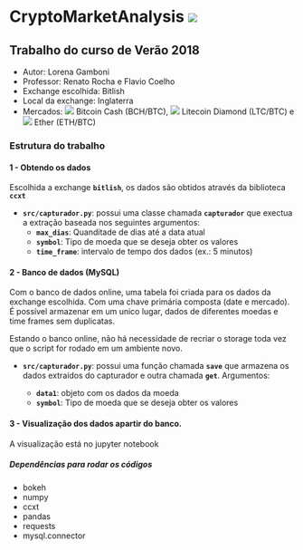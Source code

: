 # CryptoMarketAnalysis  ![](https://crunchbase-production-res.cloudinary.com/image/upload/c_lpad,h_256,w_256,f_jpg/v1492172910/ht0sgoxvzc2fw7qkkyft.png)
## Trabalho do curso de Verão 2018 

  - Autor: Lorena Gamboni
  - Professor: Renato Rocha e Flavio Coelho
  - Exchange escolhida: Bitlish
  - Local da exchange: Inglaterra
  - Mercados: ![](https://o56yv98bm.qnssl.com/coin_BCH.png?imageView2/2/w/19) Bitcoin Cash (BCH/BTC), ![](https://o56yv98bm.qnssl.com/coin_LTC.png?imageView2/2/w/19) Litecoin Diamond (LTC/BTC) e ![](https://o56yv98bm.qnssl.com/coin_ETH.png?imageView2/2/w/19) Ether (ETH/BTC)


### Estrutura do trabalho
 

#### 1 -  Obtendo os dados 
       
Escolhida a exchange **`bitlish`**, os dados são obtidos através da biblioteca **`ccxt`**

  - **`src/capturador.py`**: possui uma classe chamada **`capturador`** que exectua a extração baseada nos seguintes argumentos: 
    - **`max_dias`**: Quanditade de dias até a data atual
    - **`symbol`**: Tipo de moeda que se deseja obter os valores
    - **`time_frame`**: intervalo de tempo dos dados (ex.: 5 minutos)


#### 2 -  Banco de dados (MySQL) 

Com o banco de dados online, uma tabela foi criada para os dados da exchange escolhida. Com uma chave primária composta (date e mercado). É possível armazenar em um unico lugar, dados de diferentes moedas e time frames sem duplicatas. 

Estando o banco online, não há necessidade de recriar o storage toda vez que o script for rodado em um ambiente novo. 

  - **`src/capturador.py`**: possui uma função chamada **`save`** que armazena os dados extraídos do capturador e outra chamada **`get`**. Argumentos:
  
    - **`data1`**: objeto com os dados da moeda
    - **`symbol`**: Tipo de moeda que se deseja obter os valores


#### 3 - Visualização dos dados apartir do banco. 
    
A visualização está no jupyter notebook
  

##### Dependências para rodar os códigos

  - bokeh
  - numpy
  - ccxt
  - pandas
  - requests
  - mysql.connector

